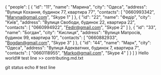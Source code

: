 {
  "people": [
    {
       "id": "11",
  "name": "Марина",
  "city": "Одеса",
  "address": "Вулиця Кохання, будинок 77, квартира 77",
  "contacts": [
    "0660993342",
    "Maryna@gmail.com",
    "Skype 1"
  ]
    },
    {
      "id": "22",
  "name": "Федір",
  "city": "Київ",
  "address": "Вулиця Свободи, будинок 22, квартира 22",
  "contacts": [
    "0660994922",
    "Fedir@gmail.com",
    "Skype 2"
  ]
    },
    {
      "id": "33",
  "name": "Богдан",
  "city": "Кислиця",
  "address": "Вулиця Матросів, будинок 99, квартира 10",
  "contacts": [
    "0660882933",
    "Bogdan@gmail.com",
    "Skype 3"
  ]
    },
    {
      "id": "44",
  "name": "Марк",
  "city": "Одеса",
  "address": "Вулиця Адекватних, будинок 7, квартира 7",
  "contacts": [
    "0660118955",
    "Marko@gmail.com",
    "Skype 4"
  ]
    }
  ]
}
Hello world!# test line >> contributing.md.txt


git status
echo # test line
